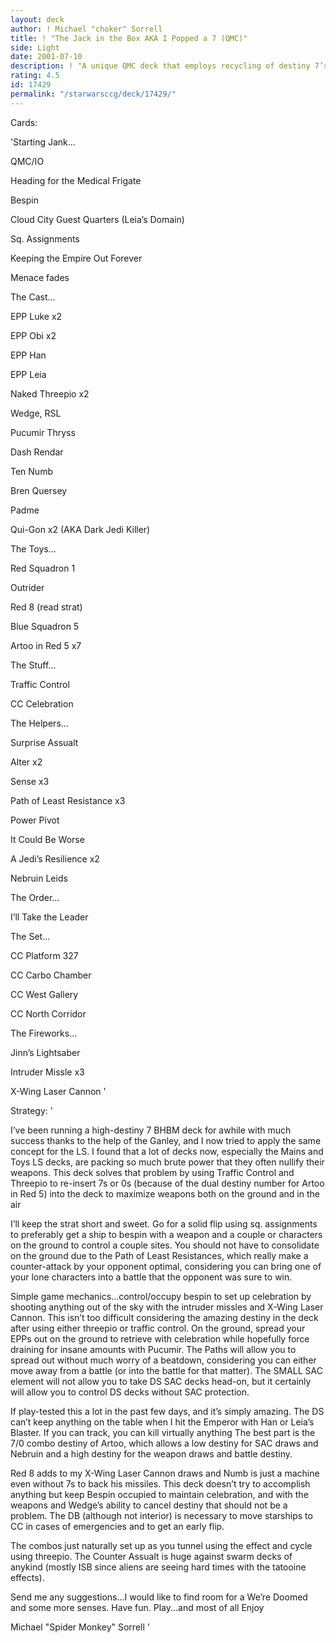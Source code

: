 ```yaml
---
layout: deck
author: ! Michael "choker" Sorrell
title: ! "The Jack in the Box AKA I Popped a 7 (QMC)"
side: Light
date: 2001-07-10
description: ! "A unique QMC deck that employs recycling of destiny 7’s to wreck the opponent.  EPPs becomes more than a menace with such high destiny to bring more bang to their weapons...literally."
rating: 4.5
id: 17429
permalink: "/starwarsccg/deck/17429/"
---
```

Cards: 

'Starting Jank...

QMC/IO

Heading for the Medical Frigate

Bespin

Cloud City Guest Quarters (Leia’s Domain)

Sq. Assignments

Keeping the Empire Out Forever

Menace fades


The Cast...

EPP Luke x2

EPP Obi x2

EPP Han

EPP Leia

Naked Threepio x2

Wedge, RSL

Pucumir Thryss

Dash Rendar

Ten Numb

Bren Quersey

Padme

Qui-Gon x2 (AKA Dark Jedi Killer)


The Toys...

Red Squadron 1

Outrider

Red 8 (read strat)

Blue Squadron 5

Artoo in Red 5 x7


The Stuff...

Traffic Control

CC Celebration


The Helpers...

Surprise Assualt

Alter x2

Sense x3

Path of Least Resistance x3

Power Pivot

It Could Be Worse

A Jedi’s Resilience x2

Nebruin Leids


The Order...

I’ll Take the Leader


The Set...

CC Platform 327

CC Carbo Chamber

CC West Gallery

CC North Corridor


The Fireworks...

Jinn’s Lightsaber

Intruder Missle x3

X-Wing Laser Cannon '

Strategy: '

I’ve been running a high-destiny 7 BHBM deck for awhile with much success thanks to the help of the Ganley, and I now tried to apply the same concept for the LS.  I found that a lot of decks now, especially the Mains and Toys LS decks, are packing so much brute power that they often nullify their weapons.  This deck solves that problem by using Traffic Control and Threepio to re-insert 7s or 0s (because of the dual destiny number for Artoo in Red 5) into the deck to maximize weapons both on the ground and in the air


I’ll keep the strat short and sweet.  Go for a solid flip using sq. assignments to preferably get a ship to bespin with a weapon and a couple or characters on the ground to control a couple sites.  You should not have to consolidate on the ground due to the Path of Least Resistances, which really make a counter-attack by your opponent optimal, considering you can bring one of your lone characters into a battle that the opponent was sure to win.


Simple game mechanics...control/occupy bespin to set up celebration by shooting anything out of the sky with the intruder missles and X-Wing Laser Cannon.  This isn’t too difficult considering the amazing destiny in the deck after using either threepio or traffic control.  On the ground, spread your EPPs out on the ground to retrieve with celebration while hopefully force draining for insane amounts with Pucumir.  The Paths will allow you to spread out without much worry of a beatdown, considering you can either move away from a battle (or into the battle for that matter).  The SMALL SAC element will not allow you to take DS SAC decks head-on, but it certainly will allow you to control DS decks without SAC protection.


If play-tested this a lot in the past few days, and it’s simply amazing.  The DS can’t keep anything on the table when I hit the Emperor with Han or Leia’s Blaster.  If you can track, you can kill virtually anything  The best part is the 7/0 combo destiny of Artoo, which allows a low destiny for SAC draws and Nebruin and a high destiny for the weapon draws and battle destiny.


Red 8 adds to my X-Wing Laser Cannon draws and Numb is just a machine even without 7s to back his missiles.  This deck doesn’t try to accomplish anything but keep Bespin occupied to maintain celebration, and with the weapons and Wedge’s ability to cancel destiny that should not be a problem.  The DB (although not interior) is necessary to move starships to CC in cases of emergencies and to get an early flip.


The combos just naturally set up as you tunnel using the effect and cycle using threepio.  The Counter Assualt is huge against swarm decks of anykind (mostly ISB since aliens are seeing hard times with the tatooine effects).


Send me any suggestions...I would like to find room for a We’re Doomed and some more senses.  Have fun. Play...and most of all Enjoy


Michael "Spider Monkey" Sorrell '
